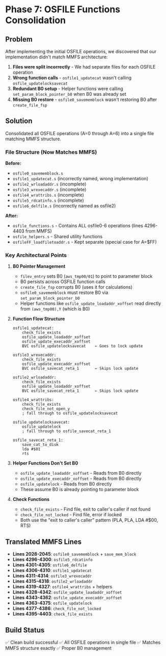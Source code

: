 # Phase 7: OSFILE Functions Consolidation

## Problem

After implementing the initial OSFILE operations, we discovered that our implementation didn't match MMFS architecture:

1. **Files were split incorrectly** - We had separate files for each OSFILE operation
2. **Wrong function calls** - `osfile1_updatecat` wasn't calling `osfile_updatelocksavecat`
3. **Redundant B0 setup** - Helper functions were calling `set_param_block_pointer_b0` when B0 was already set
4. **Missing B0 restore** - `osfile0_savememblock` wasn't restoring B0 after `create_file_fsp`

## Solution

Consolidated all OSFILE operations (A=0 through A=6) into a single file matching MMFS structure.

### File Structure (Now Matches MMFS)

**Before:**
- `osfile0_savememblock.s`
- `osfile1_updatecat.s` (incorrectly named, wrong implementation)
- `osfile2_wrloadaddr.s` (incomplete)
- `osfile3_wrexecaddr.s` (incomplete)
- `osfile4_wrattribs.s` (incomplete)
- `osfile5_rdcatinfo.s` (incomplete)
- `osfile6_delfile.s` (incorrectly named as osfile2)

**After:**
- `osfile_functions.s` - Contains ALL osfile0-6 operations (lines 4296-4403 from MMFS)
- `osfile_helpers.s` - Shared utility functions
- `osfileFF_loadfiletoaddr.s` - Kept separate (special case for A=$FF)

### Key Architectural Points

1. **B0 Pointer Management**
   - `filev_entry` sets B0 (`aws_tmp00/01`) to point to parameter block
   - B0 persists across OSFILE function calls
   - `create_file_fsp` corrupts B0 (uses it for calculations)
   - `osfile0_savememblock` must restore B0 via `set_param_block_pointer_b0`
   - Helper functions like `osfile_update_loadaddr_xoffset` read directly from `(aws_tmp00),Y` (which is B0)

2. **Function Flow Structure**
   ```
   osfile1_updatecat:
       check_file_exists
       osfile_update_loadaddr_xoffset
       osfile_update_execaddr_xoffset
       BVC osfile_updatelocksavecat    ← Goes to lock update
   
   osfile3_wrexecaddr:
       check_file_exists
       osfile_update_execaddr_xoffset
       BVC osfile_savecat_reta_1       ← Skips lock update
   
   osfile2_wrloadaddr:
       check_file_exists
       osfile_update_loadaddr_xoffset
       BVC osfile_savecat_reta_1       ← Skips lock update
   
   osfile4_wrattribs:
       check_file_exists
       check_file_not_open_y
       ; fall through to osfile_updatelocksavecat
   
   osfile_updatelocksavecat:
       osfile_updatelock
       ; fall through to osfile_savecat_reta_1
   
   osfile_savecat_reta_1:
       save_cat_to_disk
       lda #$01
       rts
   ```

3. **Helper Functions Don't Set B0**
   - `osfile_update_loadaddr_xoffset` - Reads from B0 directly
   - `osfile_update_execaddr_xoffset` - Reads from B0 directly
   - `osfile_updatelock` - Reads from B0 directly
   - These assume B0 is already pointing to parameter block

4. **Check Functions**
   - `check_file_exists` - Find file, exit to caller's caller if not found
   - `check_file_not_locked` - Find file, error if locked
   - Both use the "exit to caller's caller" pattern (PLA, PLA, LDA #$00, RTS)

## Translated MMFS Lines

- **Lines 2028-2045**: `osfile0_savememblock` + `save_mem_block`
- **Lines 4296-4300**: `osfile5_rdcatinfo`
- **Lines 4301-4305**: `osfile6_delfile`
- **Lines 4306-4310**: `osfile1_updatecat`
- **Lines 4311-4314**: `osfile3_wrexecaddr`
- **Lines 4315-4318**: `osfile2_wrloadaddr`
- **Lines 4319-4327**: `osfile4_wrattribs` + helpers
- **Lines 4328-4342**: `osfile_update_loadaddr_xoffset`
- **Lines 4343-4362**: `osfile_update_execaddr_xoffset`
- **Lines 4363-4375**: `osfile_updatelock`
- **Lines 4377-4386**: `check_file_not_locked`
- **Lines 4395-4403**: `check_file_exists`

## Build Status

✅ Clean build successful
✅ All OSFILE operations in single file
✅ Matches MMFS structure exactly
✅ Proper B0 management

